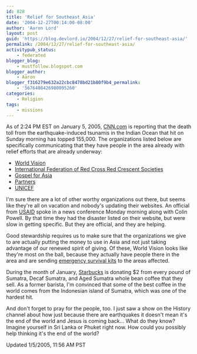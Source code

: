 ```yaml
---
id: 828
title: 'Relief for Southeast Asia'
date: '2004-12-27T00:14:00-08:00'
author: 'Aaron Lord'
layout: post
guid: 'https://blog.devlord.io/2004/12/27/relief-for-southeast-asia/'
permalink: /2004/12/27/relief-for-southeast-asia/
activitypub_status:
    - federated
blogger_blog:
    - mustfollow.blogspot.com
blogger_author:
    - Aaron
blogger_f316279e632a22cbc8478bd21b80f9b4_permalink:
    - '5676408426980095260'
categories:
    - Religion
tags:
    - missions
---
```


<!--image removed
<a href="http://www.state.gov/r/pa/ei/pix/b/sa/40058.htm"><img align="right" alt="Maddampegama, Sri Lanka" border="0" height="197" src="http://www.state.gov/cms_images/2004_12_26_7593737_600.jpg" width="300" /></a>-->

As of 2:24 PM EST on January 5, 2005, <a href="http://www.cnn.com/2005/WORLD/asiapcf/01/05/missing.americans/index.html" target="_blank" rel="noopener">CNN.com</a> is reporting that the death toll from the earthquake-induced tsunamis in the Indian Ocean that hit on Sunday morning has topped 155,000.  The organizations listed below are specifically communicating that they have people in the area already with relief efforts that are already underway:

<ul>
    <li><a href="http://www.worldvision.org/worldvision/comms2.nsf/stable/erdm_indianoceanquake?Open&amp;lid=tsunami&amp;lpos=main1text" target="_blank" rel="noopener">World Vision</a></li>
    <li><a href="http://www.ifrc.org/index.asp" target="_blank" rel="noopener">International Federation of Red Cross Red Crescent Societies</a></li>
    <li><a href="http://www.gfa.org/gfa/latestnewsarticle?wid=2453" target="_blank" rel="noopener">Gospel for Asia</a></li>
    <li><a href="http://partnersworld.org/support_page.html" target="_blank" rel="noopener">Partners</a></li>
    <li><a href="http://www.unicef.org/infobycountry/indonesia_24608.html" target="_blank" rel="noopener">UNICEF</a></li>
</ul>

I'm sure there are a lot of other worthy organizations out there, but seems like they're all on vacation and nobody's updating their websites.  An official from <a href="http://www.usaid.gov/" target="_blank" rel="noopener">USAID</a> spoke in a news conference Monday morning along with Colin Powell. By that time they had the disaster listed on their website, but were slow in getting specific. But they are official, and they are helping.

Good stewardship requires us to make sure that the organizations we give to are actually putting the money to use in Asia and not just taking advantage of our renewed spirit of giving.  Of these, World Vision looks like they're most on the ball, because they actually have people there in the area and are sending <a href="http://donate.wvus.org/OA_HTML/xxwvibeCCtpItmDspRte.jsp?item=456&amp;section=1002" target="_blank" rel="noopener">emergency survival kits</a> to the areas affected.

During the month of January, <a href="http://www.starbucks.com/aboutus/pressdesc.asp?id=467" target="_blank" rel="noopener">Starbucks</a> is donating $2 from every pound of Sumatra, Decaf Sumatra, and Aged Sumatra whole bean coffee that they sell.  As a former barista, I'm convinced that some of the best coffee in the world comes from the Indonesian island of Sumatra, which was one of the hardest hit.

And don't forget to pray for the people, too.  I just saw a show on the History channel about how just because there are earthquakes it doesn't mean it's the end of the world and Jesus is coming back...  What do they know?  Imagine yourself in Sri Lanka or Phuket right now.  How could you possibly help thinking it's the end of the world?

<span class="posted">Updated 1/5/2005, 11:56 AM PST</span>